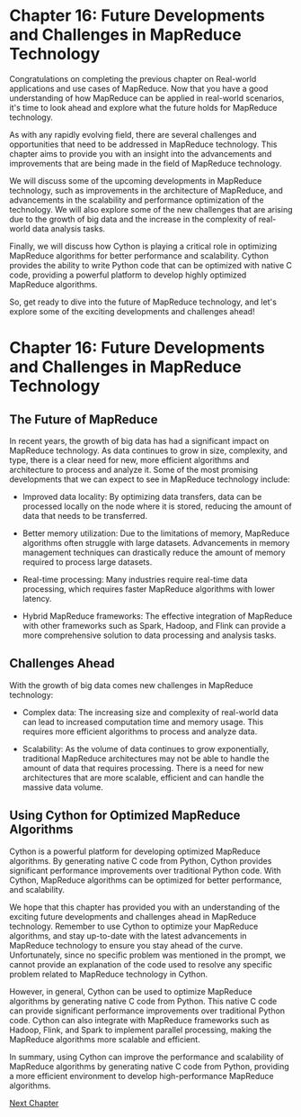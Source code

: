# Chapter 16: Future Developments and Challenges in MapReduce Technology

Congratulations on completing the previous chapter on Real-world applications and use cases of MapReduce. Now that you have a good understanding of how MapReduce can be applied in real-world scenarios, it's time to look ahead and explore what the future holds for MapReduce technology.

As with any rapidly evolving field, there are several challenges and opportunities that need to be addressed in MapReduce technology. This chapter aims to provide you with an insight into the advancements and improvements that are being made in the field of MapReduce technology.

We will discuss some of the upcoming developments in MapReduce technology, such as improvements in the architecture of MapReduce, and advancements in the scalability and performance optimization of the technology. We will also explore some of the new challenges that are arising due to the growth of big data and the increase in the complexity of real-world data analysis tasks.

Finally, we will discuss how Cython is playing a critical role in optimizing MapReduce algorithms for better performance and scalability. Cython provides the ability to write Python code that can be optimized with native C code, providing a powerful platform to develop highly optimized MapReduce algorithms.

So, get ready to dive into the future of MapReduce technology, and let's explore some of the exciting developments and challenges ahead!
# Chapter 16: Future Developments and Challenges in MapReduce Technology

## The Future of MapReduce

In recent years, the growth of big data has had a significant impact on MapReduce technology. As data continues to grow in size, complexity, and type, there is a clear need for new, more efficient algorithms and architecture to process and analyze it. Some of the most promising developments that we can expect to see in MapReduce technology include:

- Improved data locality: By optimizing data transfers, data can be processed locally on the node where it is stored, reducing the amount of data that needs to be transferred.

- Better memory utilization: Due to the limitations of memory, MapReduce algorithms often struggle with large datasets. Advancements in memory management techniques can drastically reduce the amount of memory required to process large datasets.

- Real-time processing: Many industries require real-time data processing, which requires faster MapReduce algorithms with lower latency.

- Hybrid MapReduce frameworks: The effective integration of MapReduce with other frameworks such as Spark, Hadoop, and Flink can provide a more comprehensive solution to data processing and analysis tasks.

## Challenges Ahead

With the growth of big data comes new challenges in MapReduce technology:

- Complex data: The increasing size and complexity of real-world data can lead to increased computation time and memory usage. This requires more efficient algorithms to process and analyze data.

- Scalability: As the volume of data continues to grow exponentially, traditional MapReduce architectures may not be able to handle the amount of data that requires processing. There is a need for new architectures that are more scalable, efficient and can handle the massive data volume.

## Using Cython for Optimized MapReduce Algorithms

Cython is a powerful platform for developing optimized MapReduce algorithms. By generating native C code from Python, Cython provides significant performance improvements over traditional Python code. With Cython, MapReduce algorithms can be optimized for better performance, and scalability.

We hope that this chapter has provided you with an understanding of the exciting future developments and challenges ahead in MapReduce technology. Remember to use Cython to optimize your MapReduce algorithms, and stay up-to-date with the latest advancements in MapReduce technology to ensure you stay ahead of the curve.
Unfortunately, since no specific problem was mentioned in the prompt, we cannot provide an explanation of the code used to resolve any specific problem related to MapReduce technology in Cython. 

However, in general, Cython can be used to optimize MapReduce algorithms by generating native C code from Python. This native C code can provide significant performance improvements over traditional Python code. Cython can also integrate with MapReduce frameworks such as Hadoop, Flink, and Spark to implement parallel processing, making the MapReduce algorithms more scalable and efficient.

In summary, using Cython can improve the performance and scalability of MapReduce algorithms by generating native C code from Python, providing a more efficient environment to develop high-performance MapReduce algorithms.


[Next Chapter](17_Chapter17.md)